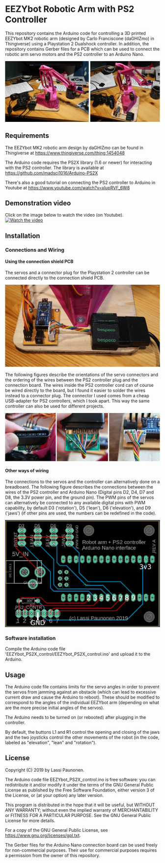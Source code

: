 # EEZYbot Robotic Arm with PS2 Controller

This repository contains the Arduino code for controlling a 3D printed EEZYbot MK2 robotic arm (designed by Carlo Franciscone (daGHIZmo) in Thingiverse) using a Playstation 2 Dualshock controller. In addition, the repository contains Gerber files for a PCB which can be used to connect the robotic arm servo motors and the PS2 controller to an Arduino Nano.

![fullrobot](images/fullrobot.jpg)

## Requirements

The EEZYbot MK2 robotic arm design by daGHIZmo can be found in Thingiverse at https://www.thingiverse.com/thing:1454048

The Arduino code requires the PS2X library (1.6 or newer) for interacting with the PS2 controller. The library is available at https://github.com/madsci1016/Arduino-PS2X

There's also a good tutorial on connecting the PS2 controller to Arduino in Youtube at https://www.youtube.com/watch?v=xlupRVF_6W8


## Demonstration video

Click on the image below to watch the video (on Youtube).
[![Watch the video](https://img.youtube.com/vi/sOWgFZ_HCvU/maxresdefault.jpg)](https://youtu.be/sOWgFZ_HCvU)


## Installation

### Connections and Wiring

#### Using the connection shield PCB

The servos and a connector plug for the Playstation 2 controller can be connected directly to the connection shield PCB. 

![connection_PCB](images/connectionPCB.jpg)

The following figures describe the orientations of the servo connectors and the ordering of the wires between the PS2 controller plug and the connection board. The wires inside the PS2 controller cord can of course be wired directly to the board, but I found it easier to solder the wires instead to a connector plug. The connector I used comes from a cheap USB-adapter for PS2 controllers, which I took apart. This way the same controller can also be used for different projects.

![wiring](images/pinout.jpg)


#### Other ways of wiring

The connections to the servos and the controller can alternatively done on a breadboard. The following figure describes the connections between the wires of the PS2 controller and Arduino Nano (Digital pins D2, D4, D7 and D8, the 3.3V power pin, and the ground pin). The PWM pins of the servos can alternatively be connected to any available digital pins with PWM capability, by default D3 ('rotation'), D5 ('lean'), D6 ('elevation'), and D9 ('jaws') (if other pins are used, the numbers can be redefined in the code).

![boardconnections](images/boardconnections.png)

### Software installation

Compile the Arduino code file 'EEZYbot_PS2X_control/EEZYbot_PS2X_control.ino' and upload it to the Arduino.

## Usage

The Arduino code file contains limits for the servo angles in order to prevent the servos from jamming against an obstacle (which can lead to excessive current draw and cause the Arduino to reboot). These should be modified to correspond to the angles of the individual EEZYbot arm (depending on what are the more precise initial angles of the servos).

The Arduino needs to be turned on (or rebooted) after plugging in the controller.

By default, the buttons L1 and R1 control the opening and closing of the jaws and the two joysticks control the other movements of the robot (in the code, labeled as "elevation", "lean" and "rotation").

## License

Copyright (C) 2019 by Lassi Paunonen.

The Arduino code file EEZYbot_PS2X_control.ino is free software: you can
redistribute it and/or modify it under the terms of the GNU General
Public License as published by the Free Software Foundation, 
either version 3 of the License, or (at your option) any later version.

This program is distributed in the hope that it will be useful,
but WITHOUT ANY WARRANTY; without even the implied warranty of
MERCHANTABILITY or FITNESS FOR A PARTICULAR PURPOSE.  See the
GNU General Public License for more details.

For a copy of the GNU General Public License, see <https://www.gnu.org/licenses/gpl.txt>.

The Gerber files for the Arduino Nano connection board can be used freely for non-commercial purposes. Their use for commercial purposes requires a permission from the owner of this repository.


